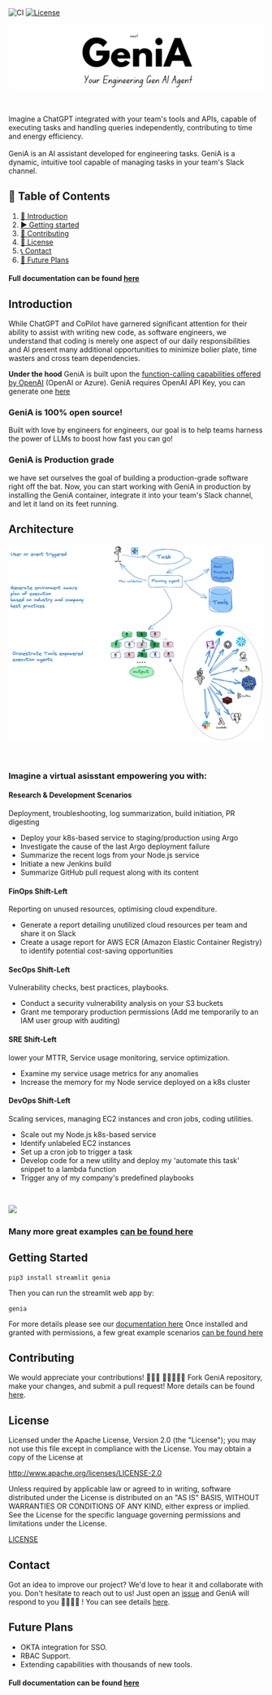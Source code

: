 ![CI](https://github.com/genia-dev/GeniA/actions/workflows/ci.yml/badge.svg)
[![License](https://img.shields.io/badge/License-Apache%202.0-blue.svg)](https://opensource.org/licenses/Apache-2.0)

<p align=center>
   <a href="https://genia.dev" target="_blank">
      <img src="./media/genia_title.png"/>
   </a>
</p>
<br>
<p>
Imagine a ChatGPT integrated with your team's tools and APIs, capable of executing tasks and handling queries independently, contributing to time and energy efficiency.
<br><br>
GeniA is an AI assistant developed for engineering tasks. GeniA is a dynamic, intuitive tool capable of managing tasks in your team's Slack channel.
</p>

## 📝 Table of Contents

1. [🎉 Introduction](#introduction)
2. [▶️ Getting started](#getting-started)
3. [🤝 Contributing](#contributing)
4. [📜 License](#license)
5. [📞 Contact](#contact)
6. [🚀 Future Plans](#future-plans)

#### Full documentation can be found [here](https://genia-dev.github.io/GeniA/)

## Introduction

While ChatGPT and CoPilot have garnered significant attention for their ability to assist with writing new code, as software engineers, we understand that coding is merely one aspect of our daily responsibilities and AI present many additional opportunities to minimize bolier plate, time wasters and cross team dependencies.

**Under the hood** GeniA is built upon the [function-calling capabilities offered by OpenAI](https://openai.com/blog/function-calling-and-other-api-updates) (OpenAI or Azure). GeniA requires OpenAI API Key, you can generate one [here](https://platform.openai.com/account/api-keys)

### GeniA is 100% open source!

Built with love by engineers for engineers, our goal is to help teams harness the power of LLMs to boost how fast you can go!

### GeniA is Production grade

we have set ourselves the goal of building a production-grade software right off the bat. Now, you can start working with GeniA in production by installing the GeniA container, integrate it into your team's Slack channel, and let it land on its feet running.

## Architecture

<p float="center">
   <img src="media/Genia_agents.png"/>
</p>
<br/>

### Imagine a virtual asisstant empowering you with:

#### Research & Development Scenarios

Deployment, troubleshooting, log summarization, build initiation, PR digesting

* Deploy your k8s-based service to staging/production using Argo
* Investigate the cause of the last Argo deployment failure
* Summarize the recent logs from your Node.js service
* Initiate a new Jenkins build
* Summarize GitHub pull request along with its content

#### FinOps Shift-Left

Reporting on unused resources, optimising cloud expenditure.

* Generate a report detailing unutilized cloud resources per team and share it on Slack
* Create a usage report for AWS ECR (Amazon Elastic Container Registry) to identify potential cost-saving opportunities

#### SecOps Shift-Left

Vulnerability checks, best practices, playbooks.

* Conduct a security vulnerability analysis on your S3 buckets
* Grant me temporary production permissions (Add me temporarily to an IAM user group with auditing)

#### SRE Shift-Left

lower your MTTR, Service usage monitoring, service optimization.

* Examine my service usage metrics for any anomalies
* Increase the memory for my Node service deployed on a k8s cluster

#### DevOps Shift-Left

Scaling services, managing EC2 instances and cron jobs, coding utilities.

* Scale out my Node.js k8s-based service
* Identify unlabeled EC2 instances
* Set up a cron job to trigger a task
* Develop code for a new utility and deploy my 'automate this task' snippet to a lambda function
* Trigger any of my company's predefined playbooks

<br/>
<p float="center">
   <img src="media/Genia_in_a_war_room.gif"/>
</p>

### Many more great examples [can be found here](./media/)


## Getting Started

```
pip3 install streamlit genia
```

Then you can run the streamlit web app by:

```
genia
```

For more details please see our [documentation here](https://genia-dev.github.io/GeniA/getting-started/)
Once installed and granted with permissions, a few great example scenarios [can be found here](./media/)

## Contributing

We would appreciate your contributions! 🙌🌟💖
👩‍💻➕👨‍💻 Fork GeniA repository, make your changes, and submit a pull request!
More details can be found [here](./CONTRIBUTING.md).

## License

Licensed under the Apache License, Version 2.0 (the "License"); you may not use this file except in compliance with the License. You may obtain a copy of the License at

http://www.apache.org/licenses/LICENSE-2.0

Unless required by applicable law or agreed to in writing, software distributed under the License is distributed on an "AS IS" BASIS, WITHOUT WARRANTIES OR CONDITIONS OF ANY KIND, either express or implied. See the License for the specific language governing permissions and limitations under the License.

[LICENSE](./LICENSE)

## Contact

Got an idea to improve our project? We'd love to hear it and collaborate with you. Don't hesitate to reach out to us! Just open an [issue](https://github.com/GeniA-dev/GeniA/issues) and GeniA will respond to you 🦸‍♀️🦸‍♂️ !
You can see details [here](./.github/ISSUE_TEMPLATE/submit-a-request.md).

## Future Plans

- OKTA integration for SSO.
- RBAC Support.
- Extending capabilities with thousands of new tools.

#### Full documentation can be found [here](https://genia-dev.github.io/GeniA/)
